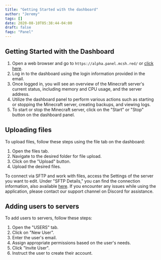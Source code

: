 ```yaml
---
title: "Getting Started with the dashboard"
author: "Jeremy"
tags: []
date: 2020-08-10T05:38:44-04:00
draft: false
faqs: "Panel"
---
```


## Getting Started with the Dashboard

1. Open a web browser and go to `https://alpha.panel.mcsh.red/` or [click here](https://alpha.panel.mcsh.red/).
2. Log in to the dashboard using the login information provided in the email.
3. Once logged in, you will see an overview of the Minecraft server's current status, including memory and CPU usage, and the server address.
4. Utilize the dashboard panel to perform various actions such as starting or stopping the Minecraft server, creating backups, and viewing logs.
5. To start or stop the Minecraft server, click on the "Start" or "Stop" button on the dashboard panel.

## Uploading files

To upload files, follow these steps using the file tab on the dashboard:

1. Open the files tab.
2. Navigate to the desired folder for file upload.
3. Click on the "Upload" button.
4. Upload the desired files.

To connect via SFTP and work with files, access the Settings of the server you want to edit. Under "SFTP Details," you can find the connection information, also available [here](https://mcserverhosting.net/faqs/how-to-access-files-using-winscp/).
If you encounter any issues while using the application, please contact our support channel on Discord for assistance.

## Adding users to servers

To add users to servers, follow these steps:
1. Open the "USERS" tab.
2. Click on "New User".
3. Enter the user's email.
4. Assign appropriate permissions based on the user's needs.
5. Click "Invite User".
6. Instruct the user to create their account.
